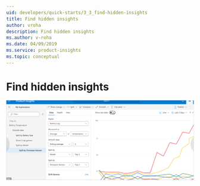 ```yaml
---
uid: developers/quick-starts/3_3_find-hidden-insights
title: Find hidden insights
author: vroha
description: Find hidden insights
ms.author: v-roha
ms.date: 04/09/2019
ms.service: product-insights
ms.topic: conceptual
---
```

# Find hidden insights

![Insight](../tutorials/topn.png)
